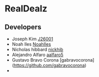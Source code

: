 # RealDealz

## Developers
- Joseph Kim [J26001](https://github.com/J26001)
- Noah Iles [NoahIles](https://github.com/noahiles)
- Nicholas hibbard [nickhib](https://github.com/nickhib)
- Alejandro Alfaro [aalfaro5](https://github.com/aalfaro5)
- Gustavo Bravo Corona [gabravocorona] (https://github.com/gabravocorona)
- 
